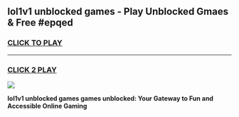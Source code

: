 
## lol1v1 unblocked games - Play Unblocked Gmaes & Free #epqed
<h3>
<a href="https://news.freeplayer.one?title=lol1v1_unblocked_games&ref=03M">CLICK TO PLAY</a></h3>
<hr>

<h3>
<a href="https://news.freeplayer.one?title=lol1v1_unblocked_games&ref=03M">CLICK 2 PLAY</a>
  
</h3>

<a href="https://news.freeplayer.one?title=lol1v1_unblocked_games&ref=03M"><img src="https://clearcache.store/games.png"></a>


**lol1v1 unblocked games games unblocked: Your Gateway to Fun and Accessible Online Gaming**
